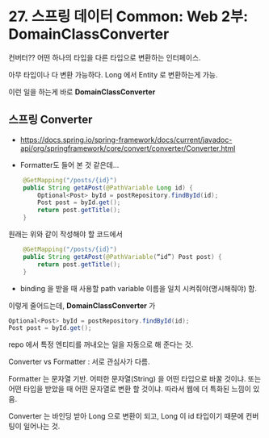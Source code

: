 # 27. 스프링 데이터 Common: Web 2부: DomainClassConverter

컨버터?? 어떤 하나의 타입을 다른 타입으로 변환하는 인터페이스.

아무 타입이나 다 변환 가능하다. Long 에서 Entity 로 변환하는게 가능.

이런 일을 하는게 바로 __DomainClassConverter__

## 스프링 Converter
 * https://docs.spring.io/spring-framework/docs/current/javadoc-api/org/springframework/core/convert/converter/Converter.html
 
 * Formatter도 들어 본 것 같은데...

```java
    @GetMapping("/posts/{id}")
    public String getAPost(@PathVariable Long id) {
        Optional<Post> byId = postRepository.findById(id);
        Post post = byId.get();
        return post.getTitle();
    }
```

원래는 위와 같이 작성해야 할 코드에서

```java
    @GetMapping("/posts/{id}")
    public String getAPost(@PathVariable(“id”) Post post) {
        return post.getTitle();
    }
```
 * binding 을 받을 때 사용할 path variable 이름을 일치 시켜줘야(명시해줘야) 함.

이렇게 줄어드는데, __DomainClassConverter__ 가

```java
Optional<Post> byId = postRepository.findById(id);
Post post = byId.get();
```
repo 에서 특정 엔티티를 꺼내오는 일을 자동으로 해 준다는 것.

Converter vs Formatter : 서로 관심사가 다름.

Formatter 는 문자열 기반. 어떠한 문자열(String) 을 어떤 타입으로 바꿀 것이냐.
또는 어떤 타입을 받았을 때 어떤 문자열로 변환 할 것이냐.
따라서 웹에 더 특화된 느낌이 있음.

Converter 는 바인딩 받아 Long 으로 변환이 되고, Long 이 id 타입이기 때문에 컨버팅이 일어나는 것.
